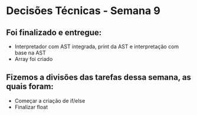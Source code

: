 # Decisões Técnicas - Semana 9

## Foi finalizado e entregue:

- Interpretador com AST integrada, print da AST e interpretação com base na AST
- Array foi criado

## Fizemos a divisões das tarefas dessa semana, as quais foram:
- Começar a criação de if/else
- Finalizar float
